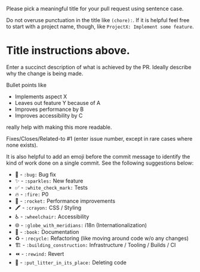 Please pick a meaningful title for your pull request using sentence case.

Do not overuse punctuation in the title like `(chore):`. If it is helpful feel free to start with a project name, though, like `ProjectX: Implement some feature`.

# Title instructions above.

Enter a succinct description of what is achieved by the PR. Ideally describe why the change is being made.

Bullet points like

- Implements aspect X
- Leaves out feature Y because of A
- Improves performance by B
- Improves accessibility by C

really help with making this more readable.

Fixes/Closes/Related-to #1 (enter issue number, except in rare cases where none exists).

It is also helpful to add an emoji before the commit message to identify the kind of work done on a single commit. See the following suggestions below:

- 🐛 - `:bug:` Bug fix
- ✨ - `:sparkles:` New feature
- ✅ - `:white_check_mark:` Tests
- 🔥 - `:fire:` P0
- 🚀 - `:rocket:` Performance improvements
- 🖍️ - `:crayon:` CSS / Styling
- ♿ - `:wheelchair:` Accessibility
- 🌐 - `:globe_with_meridians:` i18n (Internationalization)
- 📖 - `:book:` Documentation
- ♻️ - `:recycle:` Refactoring (like moving around code w/o any changes)
- 🏗️ - `:building_construction:` Infrastructure / Tooling / Builds / CI
- ⏪ - `:rewind:` Revert
- 🚮 - `:put_litter_in_its_place:` Deleting code
